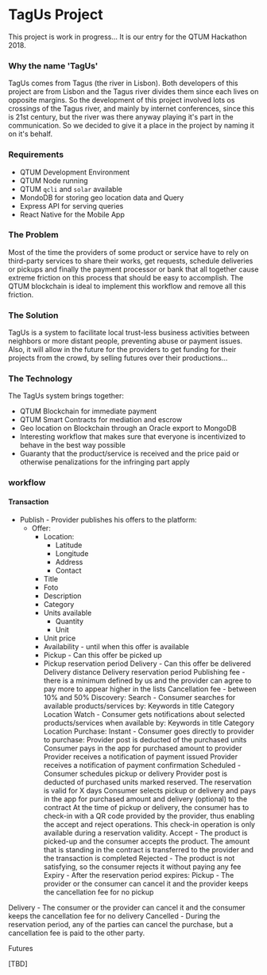 # TagUs Project

This project is work in progress... It is our entry for the QTUM Hackathon 2018.

### Why the name 'TagUs'

TagUs comes from Tagus (the river in Lisbon). Both developers of this project are from Lisbon and the Tagus river divides them since
each lives on opposite margins. So the development of this project involved lots os crossings of the Tagus river, and mainly by
internet conferences, since this is 21st century, but the river was there anyway playing it's part in the communication. So we decided
to give it a place in the project by naming it on it's behalf.

### Requirements

* QTUM Development Environment
* QTUM Node running
* QTUM `qcli` and `solar` available
* MondoDB for storing geo location data and Query
* Express API for serving queries
* React Native for the Mobile App

### The Problem

Most of the time the providers of some product or service have to rely on third-party services to share their works, get requests,
schedule deliveries or pickups and finally the payment processor or bank that all together cause extreme friction on this process
that should be easy to accomplish. The QTUM blockchain is ideal to implement this workflow and remove all this friction.

### The Solution

TagUs is a system to facilitate local trust-less business activities between neighbors or more distant people, preventing abuse or payment issues.
Also, it will allow in the future for the providers to get funding for their projects from the crowd, by selling futures over their productions...

### The Technology

The TagUs system brings together:
* QTUM Blockchain for immediate payment
* QTUM Smart Contracts for mediation and escrow
* Geo location on Blockchain through an Oracle export to MongoDB
* Interesting workflow that makes sure that everyone is incentivized to behave in the best way possible
* Guaranty that the product/service is received and the price paid or otherwise penalizations for the infringing part apply

### workflow

#### Transaction
* Publish - Provider publishes his offers to the platform:
    * Offer:
        * Location:
            * Latitude
            * Longitude
            * Address
            * Contact
        * Title
        * Foto
        * Description
        * Category
        * Units available
            * Quantity
            * Unit
        * Unit price
        * Availability - until when this offer is available
        * Pickup - Can this offer be picked up
        * Pickup reservation period
Delivery - Can this offer be delivered
Delivery distance
Delivery reservation period
Publishing fee - there is a minimum defined by us and the provider can agree to pay more to appear higher in the lists
Cancellation fee - between 10% and 50%
Discovery:
Search - Consumer searches for available products/services by:
Keywords in title
Category
Location
Watch - Consumer gets notifications about selected products/services when available by:
Keywords in title
Category
Location
Purchase:
Instant - Consumer goes directly to provider to purchase:
Provider post is deducted of the purchased units
Consumer pays in the app for purchased amount to provider
Provider receives a notification of payment issued
Provider receives a notification of payment confirmation
Scheduled - Consumer schedules pickup or delivery
Provider post is deducted of purchased units marked reserved. The reservation is valid for X days
Consumer selects pickup or delivery and pays in the app for purchased amount and delivery (optional) to the contract
At the time of pickup or delivery, the consumer has to check-in with a QR code provided by the provider, thus enabling the accept and reject operations. This check-in operation is only available during a reservation validity.
Accept - The product is picked-up and the consumer accepts the product. The amount that is standing in the contract is transferred to the provider and the transaction is completed
Rejected - The product is not satisfying, so the consumer rejects it without paying any fee
Expiry - After the reservation period expires:
Pickup - The provider or the consumer can cancel it and the provider keeps the cancellation fee for no pickup

Delivery - The consumer or the provider can cancel it and the consumer keeps the cancellation fee for no delivery
Cancelled - During the reservation period, any of the parties can cancel the purchase, but a cancellation fee is paid to the other party.

Futures

[TBD]
